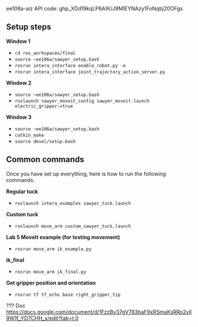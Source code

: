 ee106a-aiz API code: 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

## Setup steps
**Window 1**
- `cd ros_workspaces/final`
- `source ~ee106a/sawyer_setup.bash`
- `rosrun intera_interface enable_robot.py -e`
- `rosrun intera_interface joint_trajectory_action_server.py`

**Window 2**
- `source ~ee106a/sawyer_setup.bash`
- `roslaunch sawyer_moveit_config sawyer_moveit.launch electric_gripper:=true`

**Window 3**
- `source ~ee106a/sawyer_setup.bash`
- `catkin_make`
- `source devel/setup.bash`

## Common commands
Once you have set up everything, here is how to run the following commands.

**Regular tuck**
- `roslaunch intera_examples sawyer_tuck.launch`

**Custom tuck**
- `roslaunch move_arm custom_sawyer_tuck.launch`

**Lab 5 MoveIt example (for testing movement)**
- `rosrun move_arm ik_example.py`

**ik_final**
- `rosrun move_arm ik_final.py`

**Get gripper position and orientation**
- `rosrun tf tf_echo base right_gripper_tip`

??? Doc
https://docs.google.com/document/d/1FzzBy37gV783baF9xRSmaKsRRo2vlI9W1f_YD7CHH_s/edit?tab=t.0
